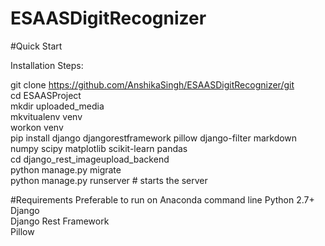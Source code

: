 # ESAASDigitRecognizer

#Quick Start  

Installation Steps:  

git clone https://github.com/AnshikaSingh/ESAASDigitRecognizer/git  
cd ESAASProject  
mkdir uploaded_media  
mkvitualenv venv  
workon venv  
pip install django djangorestframework pillow django-filter markdown numpy scipy matplotlib scikit-learn pandas  
cd django_rest_imageupload_backend  
python manage.py migrate  
python manage.py runserver # starts the server  

#Requirements 
Preferable to run on Anaconda command line
Python 2.7+  
Django    
Django Rest Framework  
Pillow  
